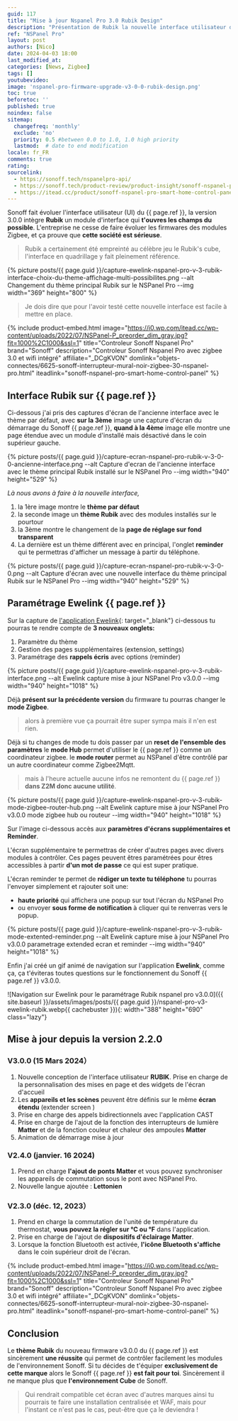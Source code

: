 ```yaml
---
guid: 117
title: "Mise à jour Nspanel Pro 3.0 Rubik Design"
description: "Présentation de Rubik la nouvelle interface utilisateur du Nspanel Pro pour une nouvelle expérience prend des aires de Rubik's cube."
ref: "NSPanel Pro"
layout: post
authors: [Nico]
date: 2024-04-03 18:00
last_modified_at: 
categories: [News, Zigbee]
tags: []
youtubevideo:
image: 'nspanel-pro-firmware-upgrade-v3-0-0-rubik-design.png'
toc: true
beforetoc: ''
published: true
noindex: false
sitemap:
  changefreq: 'monthly'
  exclude: 'no'
  priority: 0.5 #between 0.0 to 1.0, 1.0 high priority
  lastmod:  # date to end modification
locale: fr_FR
comments: true
rating:  
sourcelink:
  - https://sonoff.tech/nspanelpro-api/
  - https://sonoff.tech/product-review/product-insight/sonoff-nspanel-pro-version-update-information-and-faq/
  - https://itead.cc/product/sonoff-nspanel-pro-smart-home-control-panel/ref/122/
---
```


Sonoff fait évoluer l'interface utilisateur (UI) du {{ page.ref }}, la version 3.0.0 intègre **Rubik** un module d'interface qui **t'ouvres les champs du possible**. L'entreprise ne cesse de faire évoluer les firmwares des modules Zigbee, et ça prouve que **cette société est sérieuse**. 

> Rubik a certainement été empreinté au célèbre jeu le Rubik's cube, l'interface en quadrillage y fait pleinement référence.

{% picture posts/{{ page.guid }}/capture-ewelink-nspanel-pro-v-3-rubik-interface-choix-du-theme-affichage-multi-possibilites.png --alt Changement du thème principal Rubik sur le NSPanel Pro --img width="369" height="800" %}

> Je dois dire que pour l'avoir testé cette nouvelle interface est facile à mettre en place.

{% include product-embed.html image="https://i0.wp.com/itead.cc/wp-content/uploads/2022/07/NSPanel-P_preorder_dim_gray.jpg?fit=1000%2C1000&ssl=1" title="Controleur Sonoff Nspanel Pro" brand="Sonoff" description="Controleur Sonoff Nspanel Pro avec zigbee 3.0 et wifi intégré" affiliate="_DCgKVON" domlink="objets-connectes/6625-sonoff-interrupteur-mural-noir-zigbee-30-nspanel-pro.html" iteadlink="sonoff-nspanel-pro-smart-home-control-panel" %}


## Interface Rubik sur {{ page.ref }}

Ci-dessous j'ai pris des captures d'écran de l'ancienne interface avec le thème par défaut, avec **sur la 3ème** image une capture d'écran du démarrage du Sonoff {{ page.ref }}, **quand à la 4ème** image elle montre une page étendue avec un module d'installé mais désactivé dans le coin supérieur gauche.

{% picture posts/{{ page.guid }}/capture-ecran-nspanel-pro-rubik-v-3-0-0-ancienne-interface.png --alt Capture d'ecran de l'ancienne interface avec le thème principal Rubik installé sur le NSPanel Pro --img width="940" height="529" %}

*Là nous avons à faire à la nouvelle interface,*

1. la 1ère image montre le **thème par défaut**
2. la seconde image un **thème Rubik** avec des modules installés sur le pourtour
3. la 3ème montre le changement de la **page de réglage sur fond transparent**
4. La dernière est un thème différent avec en principal, l'onglet **reminder** qui te permettras d'afficher un message à partir du téléphone.

{% picture posts/{{ page.guid }}/capture-ecran-nspanel-pro-rubik-v-3-0-0.png --alt Capture d'écran avec une nouvelle interface du thème principal Rubik sur le NSPanel Pro --img width="940" height="529" %}

## Paramétrage Ewelink {{ page.ref }}

Sur la capture de [l'application Ewelink](https://play.google.com/store/apps/details?id=com.coolkit&hl=fr&gl=US){: target="_blank"} ci-dessous tu pourras te rendre compte de **3 nouveaux onglets:**

1. Paramètre du thème
2. Gestion des pages supplémentaires (extension, settings)
3. Paramétrage des **rappels écris** avec options (reminder)

{% picture posts/{{ page.guid }}/capture-ewelink-nspanel-pro-v-3-rubik-interface.png --alt Ewelink capture mise à jour NSPanel Pro v3.0.0 --img width="940" height="1018" %}

Déjà **présent sur la précédente version** du firmware tu pourras changer le **mode Zigbee**.

> alors à première vue ça pourrait être super sympa mais il n'en est rien.

Déjà si tu changes de mode tu dois passer par un **reset de l'ensemble des paramètres**
le **mode Hub** permet d'utiliser le {{ page.ref }} comme un coordinateur zigbee.
le **mode router** permet au NSPanel d'être contrôlé par un autre coordinateur comme Zigbee2Mqtt.

> mais à l'heure actuelle aucune infos ne remontent du {{ page.ref }} **dans Z2M donc aucune utilité**.

{% picture posts/{{ page.guid }}/capture-ewelink-nspanel-pro-v-3-rubik-mode-zigbee-router-hub.png --alt Ewelink capture mise à jour NSPanel Pro v3.0.0 mode zigbee hub ou routeur --img width="940" height="1018" %}

Sur l'image ci-dessous accès aux **paramètres d'écrans supplémentaires et Reminder**.

L'écran supplémentaire te permettras de créer d'autres pages avec divers modules à contrôler. Ces pages peuvent êtres paramétrées pour êtres accessibles à partir **d'un mot de passe** ce qui est super pratique.

L'écran reminder te permet de **rédiger un texte tu téléphone** tu pourras l'envoyer simplement et rajouter soit une:

- **haute priorité** qui affichera une popup sur tout l'écran du NSPanel Pro
- ou envoyer **sous forme de notification** à cliquer qui te renverras vers le popup.

{% picture posts/{{ page.guid }}/capture-ewelink-nspanel-pro-v-3-rubik-mode-extented-reminder.png --alt Ewelink capture mise à jour NSPanel Pro v3.0.0 parametrage extended ecran et reminder --img width="940" height="1018" %}

Enfin j'ai créé un gif animé de navigation sur l'application **Ewelink**, comme ça, ça t'éviteras toutes questions sur le fonctionnement du Sonoff {{ page.ref }} v3.0.0.

![Navigation sur Ewelink pour le paramétrage Rubik nspanel pro v3.0.0]({{ site.baseurl }}/assets/images/posts/{{ page.guid }}/nspanel-pro-v3-ewelink-rubik.webp{{ cachebuster }}){: width="388" height="690" class="lazy"}

## Mise à jour depuis la version 2.2.0

### V3.0.0 (15 Mars 2024）

1. Nouvelle conception de l'interface utilisateur **RUBIK**. Prise en charge de la personnalisation des mises en page et des widgets de l'écran d'accueil
2. Les **appareils et les scènes** peuvent être définis sur le même **écran étendu** (extender screen )
3. Prise en charge des appels bidirectionnels avec l'application CAST
4. Prise en charge de l'ajout de la fonction des interrupteurs de lumière **Matter** et de la fonction couleur et chaleur des ampoules **Matter**
5. Animation de démarrage mise à jour

### V2.4.0 (janvier. 16 2024)

1. Prend en charge **l'ajout de ponts Matter** et vous pouvez synchroniser les appareils de commutation sous le pont avec NSPanel Pro.
2. Nouvelle langue ajoutée : **Lettonien**

### V2.3.0 (déc. 12, 2023）

1. Prend en charge la commutation de l'unité de température du thermostat, **vous pouvez la régler sur ℃ ou ℉** dans l'application.
2. Prise en charge de l'ajout de **dispositifs d'éclairage Matter**.
3. Lorsque la fonction Bluetooth est activée, **l'icône Bluetooth s'affiche** dans le coin supérieur droit de l'écran.

{% include product-embed.html image="https://i0.wp.com/itead.cc/wp-content/uploads/2022/07/NSPanel-P_preorder_dim_gray.jpg?fit=1000%2C1000&ssl=1" title="Controleur Sonoff Nspanel Pro" brand="Sonoff" description="Controleur Sonoff Nspanel Pro avec zigbee 3.0 et wifi intégré" affiliate="_DCgKVON" domlink="objets-connectes/6625-sonoff-interrupteur-mural-noir-zigbee-30-nspanel-pro.html" iteadlink="sonoff-nspanel-pro-smart-home-control-panel" %}

## Conclusion

Le **thème Rubik** du nouveau firmware v3.0.0 du {{ page.ref }} est sincèrement **une réussite** qui permet de contrôler facilement les modules de l'environnement Sonoff. Si tu décides de t'équiper **exclusivement de cette marque** alors le Sonoff {{ page.ref }} **est fait pour toi**. Sincèrement il ne manque plus que **l'environnement Cube** de Sonoff.

> Qui rendrait compatible cet écran avec d'autres marques ainsi tu pourrais te faire une installation centralisée et WAF, mais pour l'instant ce n'est pas le cas, peut-être que ça le deviendra !
